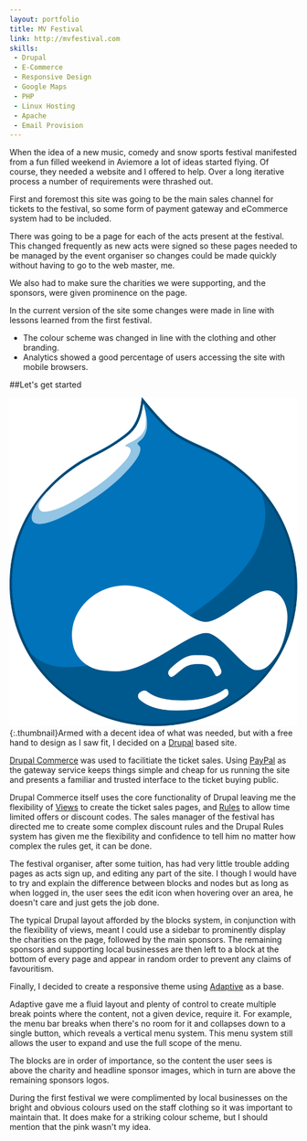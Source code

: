 ```yaml
---
layout: portfolio
title: MV Festival
link: http://mvfestival.com
skills:
 - Drupal
 - E-Commerce
 - Responsive Design
 - Google Maps
 - PHP
 - Linux Hosting
 - Apache
 - Email Provision
---
```

When the idea of a new music, comedy and snow sports festival manifested from a fun filled weekend in Aviemore a lot of ideas started flying. Of course, they needed a website and I offered to help. Over a long iterative process a number of requirements were thrashed out.

First and foremost this site was going to be the main sales channel for tickets to the festival, so some form of payment gateway and eCommerce system had to be included.

There was going to be a page for each of the acts present at the festival. This changed frequently as new acts were signed so these pages needed to be managed by the event organiser so changes could be made quickly without having to go to the web master, me.

We also had to make sure the charities we were supporting, and the sponsors, were given prominence on the page.

In the current version of the site some changes were made in line with lessons learned from the first festival.

* The colour scheme was changed in line with the clothing and other branding.
* Analytics showed a good percentage of users accessing the site with mobile browsers.

##Let's get started

![Drupal](/img/skills/drupal.svg){:.thumbnail}Armed with a decent idea of what was needed, but with a free hand to design as I saw fit, I decided on a [Drupal](http://drupal.org) based site.

[Drupal Commerce](http://www.drupalcommerce.org/) was used to facilitiate the ticket sales. Using [PayPal](htp://paypal.com) as the gateway service keeps things simple and cheap for us running the site and presents a familiar and trusted interface to the ticket buying public.

Drupal Commerce itself uses the core functionality of Drupal leaving me the flexibility of [Views](http://drupal.org/project/views) to create the ticket sales pages, and [Rules](http://drupal.org/project/rules) to allow time limited offers or discount codes. The sales manager of the festival has directed me to create some complex discount rules and the Drupal Rules system has given me the flexibility and confidence to tell him no matter how complex the rules get, it can be done.

The festival organiser, after some tuition, has had very little trouble adding pages as acts sign up, and editing any part of the site. I though I would have to try and explain the difference between blocks and nodes but as long as when logged in, the user sees the edit icon when hovering over an area, he doesn't care and just gets the job done.

The typical Drupal layout afforded by the blocks system, in conjunction with the flexibility of views, meant I could use a sidebar to prominently display the charities on the page, followed by the main sponsors. The remaining sponsors and supporting local businesses are then left to a block at the bottom of every page and appear in random order to prevent any claims of favouritism.

Finally, I decided to create a responsive theme using [Adaptive](http://drupal.org/project/adaptivetheme) as a base.

Adaptive gave me a fluid layout and plenty of control to create multiple break points where the content, not a given device, require it. For example, the menu bar breaks when there's no room for it and collapses down to a single button, which reveals a vertical menu system. This menu system still allows the user to expand and use the full scope of the menu.

The blocks are in order of importance, so the content the user sees is above the charity and headline sponsor images, which in turn are above the remaining sponsors logos.

During the first festival we were complimented by local businesses on the bright and obvious colours used on the staff clothing so it was important to maintain that. It does make for a striking colour scheme, but I should mention that the pink wasn't my idea.

